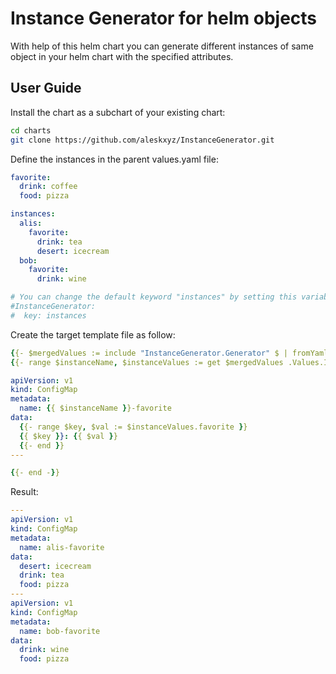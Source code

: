 # Instance Generator for helm objects
With help of this helm chart you can generate different instances of same object in your helm chart with the specified attributes.
## User Guide
Install the chart as a subchart of your existing chart:
```bash
cd charts
git clone https://github.com/aleskxyz/InstanceGenerator.git
```
Define the instances in the parent values.yaml file:
```yaml
favorite:
  drink: coffee
  food: pizza

instances:
  alis:
    favorite:
      drink: tea
      desert: icecream
  bob:
    favorite:
      drink: wine

# You can change the default keyword "instances" by setting this variable:
#InstanceGenerator:
#  key: instances
```
Create the target template file as follow:
```yaml
{{- $mergedValues := include "InstanceGenerator.Generator" $ | fromYaml -}}
{{- range $instanceName, $instanceValues := get $mergedValues .Values.InstanceGenerator.key -}}

apiVersion: v1
kind: ConfigMap
metadata:
  name: {{ $instanceName }}-favorite
data:
  {{- range $key, $val := $instanceValues.favorite }}
  {{ $key }}: {{ $val }}
  {{- end }}
---

{{- end -}}
```
Result:
```yaml
---
apiVersion: v1
kind: ConfigMap
metadata:
  name: alis-favorite
data:
  desert: icecream
  drink: tea
  food: pizza
---
apiVersion: v1
kind: ConfigMap
metadata:
  name: bob-favorite
data:
  drink: wine
  food: pizza
```
